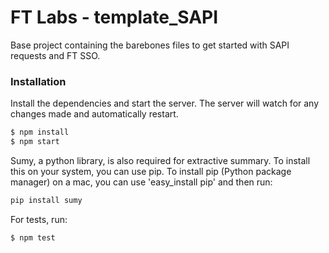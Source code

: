 # FT Labs - template_SAPI

Base project containing the barebones files to get started with SAPI requests and FT SSO.
### Installation

Install the dependencies and start the server. The server will watch for any changes made and automatically restart.

```sh
$ npm install
$ npm start
```

Sumy, a python library, is also required for extractive summary. To install this on your system, you can use pip. 
To install pip (Python package manager) on a mac, you can use 'easy_install pip' and then run:

```sh
pip install sumy
```

For tests, run:

```sh
$ npm test
```
